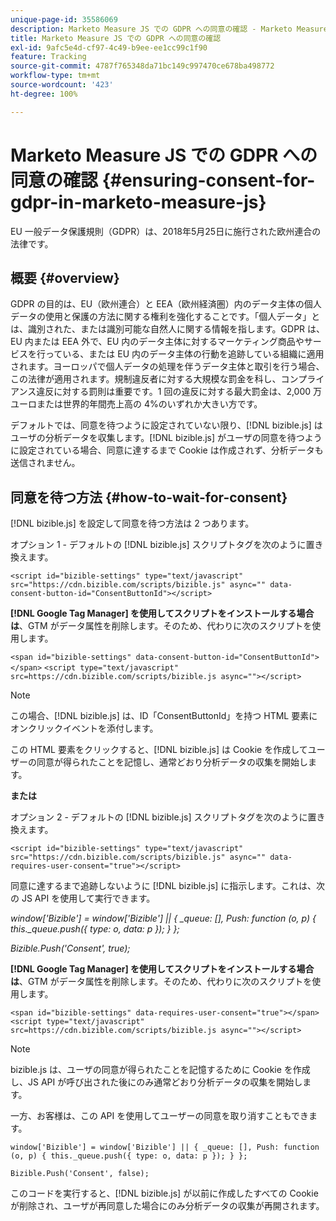 ```yaml
---
unique-page-id: 35586069
description: Marketo Measure JS での GDPR への同意の確認 - Marketo Measure - 製品ドキュメント
title: Marketo Measure JS での GDPR への同意の確認
exl-id: 9afc5e4d-cf97-4c49-b9ee-ee1cc99c1f90
feature: Tracking
source-git-commit: 4787f765348da71bc149c997470ce678ba498772
workflow-type: tm+mt
source-wordcount: '423'
ht-degree: 100%

---
```


# Marketo Measure JS での GDPR への同意の確認 {#ensuring-consent-for-gdpr-in-marketo-measure-js}

EU 一般データ保護規則（GDPR）は、2018年5月25日に施行された欧州連合の法律です。

## 概要 {#overview}

GDPR の目的は、EU（欧州連合）と EEA（欧州経済圏）内のデータ主体の個人データの使用と保護の方法に関する権利を強化することです。「個人データ」とは、識別された、または識別可能な自然人に関する情報を指します。GDPR は、EU 内または EEA 外で、EU 内のデータ主体に対するマーケティング商品やサービスを行っている、または EU 内のデータ主体の行動を追跡している組織に適用されます。ヨーロッパで個人データの処理を伴うデータ主体と取引を行う場合、この法律が適用されます。規制違反者に対する大規模な罰金を科し、コンプライアンス違反に対する罰則は重要です。1 回の違反に対する最大罰金は、2,000 万ユーロまたは世界的年間売上高の 4%のいずれか大きい方です。

デフォルトでは、同意を待つように設定されていない限り、[!DNL bizible.js] はユーザの分析データを収集します。[!DNL bizible.js] がユーザの同意を待つように設定されている場合、同意に達するまで Cookie は作成されず、分析データも送信されません。

## 同意を待つ方法 {#how-to-wait-for-consent}

[!DNL bizible.js] を設定して同意を待つ方法は 2 つあります。

オプション 1 - デフォルトの [!DNL bizible.js] スクリプトタグを次のように置き換えます。

`<script id="bizible-settings" type="text/javascript" src="https://cdn.bizible.com/scripts/bizible.js" async="" data-consent-button-id="ConsentButtonId"></script>`

**[!DNL Google Tag Manager] を使用してスクリプトをインストールする場合は**、GTM がデータ属性を削除します。そのため、代わりに次のスクリプトを使用します。

`<span id="bizible-settings" data-consent-button-id="ConsentButtonId"></span>`
`<script type="text/javascript" src=https://cdn.bizible.com/scripts/bizible.js async=""></script>`

>[!NOTE]
>
>この場合、[!DNL bizible.js] は、ID「ConsentButtonId」を持つ HTML 要素にオンクリックイベントを添付します。

この HTML 要素をクリックすると、[!DNL bizible.js] は Cookie を作成してユーザーの同意が得られたことを記憶し、通常どおり分析データの収集を開始します。

**または**

オプション 2 - デフォルトの [!DNL bizible.js] スクリプトタグを次のように置き換えます。

`<script id="bizible-settings" type="text/javascript" src="https://cdn.bizible.com/scripts/bizible.js" async="" data-requires-user-consent="true"></script>`

同意に達するまで追跡しないように [!DNL bizible.js] に指示します。これは、次の JS API を使用して実行できます。

*window[&#39;Bizible&#39;] = window[&#39;Bizible&#39;] || { _queue: [], Push: function (o, p) { this._queue.push({ type: o, data: p }); } };*

*Bizible.Push(&#39;Consent&#39;, true);*

**[!DNL Google Tag Manager] を使用してスクリプトをインストールする場合は**、GTM がデータ属性を削除します。そのため、代わりに次のスクリプトを使用します。

`<span id="bizible-settings" data-requires-user-consent="true"></span>`
`<script type="text/javascript" src=https://cdn.bizible.com/scripts/bizible.js async=""></script>`

>[!NOTE]
>
>bizible.js は、ユーザの同意が得られたことを記憶するために Cookie を作成し、JS API が呼び出された後にのみ通常どおり分析データの収集を開始します。

一方、お客様は、この API を使用してユーザーの同意を取り消すこともできます。

`window['Bizible'] = window['Bizible'] || { _queue: [], Push: function (o, p) { this._queue.push({ type: o, data: p }); } };`

`Bizible.Push('Consent', false);`

このコードを実行すると、[!DNL bizible.js] が以前に作成したすべての Cookie が削除され、ユーザが再同意した場合にのみ分析データの収集が再開されます。
